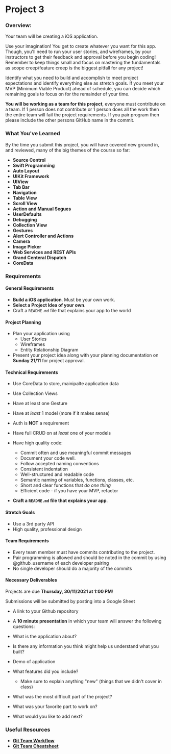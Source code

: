 # Project 3

### Overview:

Your team will be creating a iOS application.

Use your imagination! You get to create whatever you want for this app. Though, you'll need to run your user stories, and wireframes, by your instructors to get their feedback and approval before you begin coding! Remember to keep things small and focus on mastering the fundamentals as scope creep/feature creep is the biggest pitfall for any project!

Identify what you need to build and accomplish to meet project expectations and identify everything else as stretch goals. If you meet your MVP \(Minimum Viable Product\) ahead of schedule, you can decide which remaining goals to focus on for the remainder of your time.

**You will be working as a team for this project**, everyone must contribute on a team. If 1 person does not contribute or 1 person does all the work then the entire team will fail the project requirements. If you pair program then please include the other persons GitHub name in the commit.

### What You've Learned

By the time you submit this project, you will have covered new ground in, and reviewed, many of the big themes of the course so far:

* **Source Control**
* **Swift Programming**
* **Auto Layout**
* **UIKit Framework**
* **UIView**
* **Tab Bar**
* **Navigation**
* **Table View**
* **Scroll View**
* **Action and Manual Segues**
* **UserDefaults**
* **Debugging**
* **Collection View**
* **Gestures**
* **Alert Controller and Actions**
* **Camera**
* **Image Picker**
* **Web Services and REST APIs**
* **Grand Centeral Dispatch**
* **CoreData**

### Requirements

#### General Requirements

* **Build a iOS application**. Must be your own work.
* **Select a Project Idea of your own**.
* Craft a `README.md` file that explains your app to the world

#### Project Planning

* Plan your application using
  * User Stories
  * Wireframes
  * Entity Relationship Diagram
* Present your project idea along with your planning documentation on **Sunday 21/11** for project approval.

#### Technical Requirements

* Use CoreData to store, mainipalte application data
* Use Collection Views
* Have at least one Gesture
* Have at _least_ 1 model \(more if it makes sense\)
* Auth is **NOT** a requirement
* Have full CRUD on at _least_ one of your models
* Have high quality code:
  * Commit often and use meaningful commit messages
  * Document your code well.
  * Follow accepted naming conventions
  * Consistent indentation
  * Well-structured and readable code
  * Semantic naming of variables, functions, classes, etc.
  * Short and clear functions that _do one thing_
  * Efficient code - if you have your MVP, refactor

* **Craft a `README.md` file that explains your app**.

#### Stretch Goals

* Use a 3rd party API
* High quality, professional design

#### Team Requirements

* Every team member must have commits contributing to the project.
* Pair programming is allowed and should be noted in the commit by using @github\_username of each developer pairing
* No single developer should do a majority of the commits

#### Necessary Deliverables

Projects are due **Thursday, 30/11/2021 at 1:00 PM**!

Submissions will be submitted by posting into a Google Sheet

* A link to your Github repository

* A **10 minute presentation** in which your team will answer the following questions:

* What is the application about?
* Is there any information you think might help us understand what you built?
* Demo of application
* What features did you include?
  * Make sure to explain anything "new" \(things that we didn't cover in class\)
* What was the most difficult part of the project?
* What was your favorite part to work on?
* What would you like to add next?

### Useful Resources

* [**Git Team Workflow**](https://www.atlassian.com/git/tutorials/comparing-workflows)
* [**Git Team Cheatsheet**](https://jameschambers.co.uk/git-team-workflow-cheatsheet)
